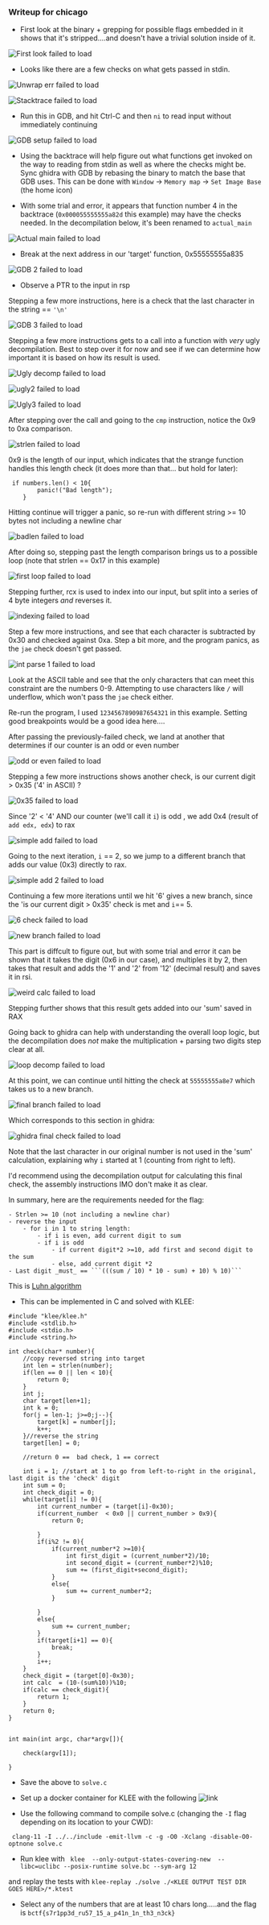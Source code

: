 ### Writeup for chicago

* First look at the binary + grepping for possible flags embedded
in it shows that it's stripped....and doesn't have a trivial solution
inside of it.


![First look failed to load](images/first_look.png)


* Looks like there are a few checks on what gets passed in stdin.

![Unwrap err failed to load](images/unwrap.png)

![Stacktrace failed to load](images/stacktrace.png)

* Run this in GDB, and hit Ctrl-C and then ```ni``` to read
input without immediately continuing

![GDB setup failed to load](images/gdb.png)

* Using the backtrace will help figure out what functions get 
invoked on the way to reading from stdin as well as where the checks
might be. Sync ghidra with GDB by rebasing the binary to match the base
that GDB uses. This can be done with ```Window``` -> ```Memory map```
-> ```Set Image Base``` (the home icon)

* With some trial and error, it appears that function number 4 in
the backtrace (```0x000055555555a82d``` this example) may have the checks
needed. In the decompilation below, it's been renamed to ```actual_main```

![Actual main failed to load](images/actual_main.png)

* Break at the next address in our 'target' function, 0x55555555a835

![GDB 2 failed to load](images/gdb2.png)
 
* Observe a PTR to the input in rsp

Stepping a few more instructions, here is a check that the last character
in the string == ```'\n'```

![GDB 3 failed to load](images/gdb3.png)

Stepping a few more instructions gets to a call into a function
with _very_ ugly decompilation. Best to step over it for now
and see if we can determine how important it is based
on how its result is used.

![Ugly decomp failed to load](images/ugly.png)

![ugly2 failed to load](images/ugly2.png)

![Ugly3 failed to load](images/ugly3.png)

After stepping over the call and going to the
```cmp``` instruction, notice the 0x9 to
0xa comparison.

![strlen failed to load](images/strlen.png)

 0x9 is the length of our
input, which indicates that the strange function
handles this length check (it does more than that... but hold for later):

```
 if numbers.len() < 10{
        panic!("Bad length");
    }
```


Hitting continue will trigger a panic,
so re-run with different string >= 10 bytes not including a newline char

![badlen failed to load](images/badlen.png)


After doing so, stepping past the length comparison
brings us to a possible loop (note that strlen == 0x17 in this example)

![first loop failed to load](images/first_loop.png)


Stepping further, rcx is used to index into  our input,
but split into a series of 4 byte integers _and_
reverses it.



![indexing failed to load](images/indexing.png)

Step a few more instructions, and see that each character
is subtracted by 0x30 and checked against 0xa. 
Step a bit more, and the program panics, as the ```jae``` check
doesn't get passed.

![int parse 1 failed to load](images/int_parse_1.png)

Look at the ASCII table and see that the only characters that can 
meet this constraint are the numbers 0-9. Attempting to use
characters like ```/``` will underflow, which won't pass the 
```jae``` check either.


Re-run the program, I used ```1234567890987654321``` in this example.
Setting good breakpoints would be a good idea here....

After passing the previously-failed check, we land at another
that determines if our counter is an odd or even number


![odd or even failed to load](images/odd_even.png)

Stepping a few more instructions shows another check,
is our current digit > 0x35 ('4' in ASCII) ?

![0x35 failed to load](images/0x35.png)

Since '2' < '4' AND our counter (we'll call it ```i```) is
odd , we add 0x4 (result of ```add edx, edx```) to rax

![simple add failed to load](images/simple_add.png)


Going to the next iteration, ```i``` == 2,
so we jump to a different branch that adds our value (0x3)
directly to rax.

![simple add 2 failed to load](images/simple_add_2.png)

Continuing a few more iterations until we hit '6' gives a new branch,
since the 'is our current digit > 0x35' check is met and ```i```== 5.

![6 check failed to load](images/6_case.png)


![new branch failed to load](images/new_branch.png)

This part is diffcult to figure out, but with some trial and error
it can be shown that it takes the digit (0x6 in our case), and multiples
it by 2, then takes that result and adds the '1' and '2' from '12' (decimal result)
and saves it in rsi.

![weird calc failed to load](images/weird_calc.png)

Stepping further shows that this result gets added into our 'sum' saved
in RAX


Going back to ghidra can help with understanding the overall loop logic,
but the decompilation does _not_ make the multiplication + parsing
two digits step clear at all.

![loop decomp failed to load](images/loop_decomp.png)


At this point, we can continue until hitting the check at ```55555555a8e7```
which takes us to a new branch.

![final branch failed to load](images/final_weird_branch.png)


Which corresponds to this section in ghidra:

![ghidra final check failed to load](images/ghidra_final_check.png)

Note that the last character in our original number is not used in the 'sum' calculation, explaining
why ```i``` started at 1 (counting from right to left).


I'd recommend using the decompilation output for calculating this final check,
the assembly instructions IMO don't make it as clear.

In summary, here are the requirements needed for the flag:

	- Strlen >= 10 (not including a newline char)
	- reverse the input
		- for i in 1 to string length:
			- if i is even, add current digit to sum
			- if i is odd
				- if current digit*2 >=10, add first and second digit to the sum
				- else, add current digit *2
	- Last digit _must_ == ```(((sum / 10) * 10 - sum) + 10) % 10)```

This is [Luhn algorithm](https://en.wikipedia.org/wiki/Luhn_algorithm)




* This can be implemented in C and solved with KLEE:

```
#include "klee/klee.h"
#include <stdlib.h>
#include <stdio.h>
#include <string.h>

int check(char* number){
	//copy reversed string into target
	int len = strlen(number);
	if(len == 0 || len < 10){
		return 0;
	}
	int j;
	char target[len+1];
	int k = 0;
	for(j = len-1; j>=0;j--){
		target[k] = number[j];
		k++;
	}//reverse the string
	target[len] = 0;

	//return 0 ==  bad check, 1 == correct
	
	int i = 1; //start at 1 to go from left-to-right in the original, last digit is the 'check' digit
	int sum = 0;
	int check_digit = 0;
	while(target[i] != 0){
		int current_number = (target[i]-0x30);
		if(current_number  < 0x0 || current_number > 0x9){
			return 0;
			
		}
		if(i%2 != 0){
			if(current_number*2 >=10){
				int first_digit = (current_number*2)/10;
				int second_digit = (current_number*2)%10;
				sum += (first_digit+second_digit);
			}	
			else{
				sum += current_number*2;
			}

		}
		else{
			sum += current_number;
		}
		if(target[i+1] == 0){
			break;
		}
		i++;
	}
	check_digit = (target[0]-0x30);
	int calc  = (10-(sum%10))%10;
	if(calc == check_digit){
		return 1;
	}
	return 0;
}


int main(int argc, char*argv[]){
	
	check(argv[1]);

}
```

* Save the above to ```solve.c```


* Set up a docker container for KLEE with the following ![link](https://klee.github.io/docker/)

* Use the following command to compile solve.c (changing the ```-I``` flag depending on its location to your CWD):

``` clang-11 -I ../../include -emit-llvm -c -g -O0 -Xclang -disable-O0-optnone solve.c```



* Run klee with ``` klee  --only-output-states-covering-new  --libc=uclibc --posix-runtime solve.bc --sym-arg 12``` 

and replay the tests with ```klee-replay ./solve ./<KLEE OUTPUT TEST DIR GOES HERE>/*.ktest```

* Select any of the numbers that are at least 10 chars long.....and the flag is ```bctf{s7r1pp3d_ru57_15_a_p41n_1n_th3_n3ck}```

